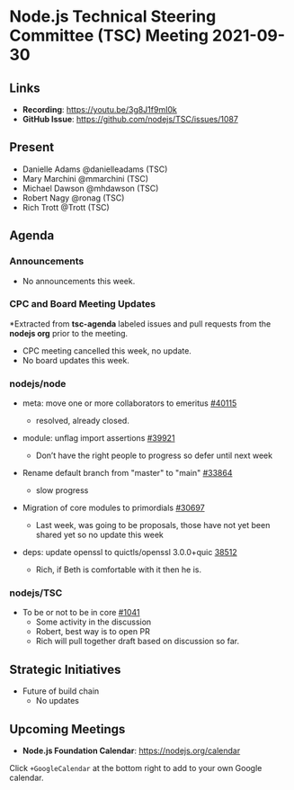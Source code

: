 # Node.js Technical Steering Committee (TSC) Meeting 2021-09-30

## Links

* **Recording**:  <https://youtu.be/3g8J1f9mI0k>
* **GitHub Issue**: <https://github.com/nodejs/TSC/issues/1087>

## Present

* Danielle Adams @danielleadams (TSC)
* Mary Marchini @mmarchini (TSC)
* Michael Dawson @mhdawson (TSC)
* Robert Nagy @ronag (TSC)
* Rich Trott @Trott (TSC)

## Agenda

### Announcements

* No announcements this week.

### CPC and Board Meeting Updates

*Extracted from **tsc-agenda** labeled issues and pull requests from the **nodejs org** prior to the meeting.

* CPC meeting cancelled this week, no update.
* No board updates this week.

### nodejs/node

* meta: move one or more collaborators to emeritus [#40115](https://github.com/nodejs/node/pull/40115)
  * resolved, already closed.

* module: unflag import assertions [#39921](https://github.com/nodejs/node/pull/39921)
  * Don’t have the right people to progress so defer until next week

* Rename default branch from "master" to "main" [#33864](https://github.com/nodejs/node/issues/33864)
  * slow progress

* Migration of core modules to primordials [#30697](https://github.com/nodejs/node/issues/30697)
  * Last week, was going to be proposals, those have not yet been shared yet so no update this
    week

* deps: update openssl to quictls/openssl 3.0.0+quic [38512](https://github.com/nodejs/node/pull/38512)
  * Rich, if Beth is comfortable with it then he is.

### nodejs/TSC

* To be or not to be in core [#1041](https://github.com/nodejs/TSC/issues/1041)
  * Some activity in the discussion
  * Robert, best way is to open PR
  * Rich will pull together draft based on discussion so far.
## Strategic Initiatives

* Future of build chain
  * No updates

## Upcoming Meetings

* **Node.js Foundation Calendar**: <https://nodejs.org/calendar>

Click `+GoogleCalendar` at the bottom right to add to your own Google calendar.
